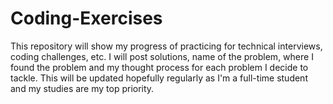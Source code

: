 # Coding-Exercises

This repository will show my progress of practicing for technical interviews, coding challenges, etc. I will post solutions, name of the problem, where I found the problem and my thought process for each problem I decide to tackle. This will be updated hopefully regularly as I'm a full-time student and my studies are my top priority.
